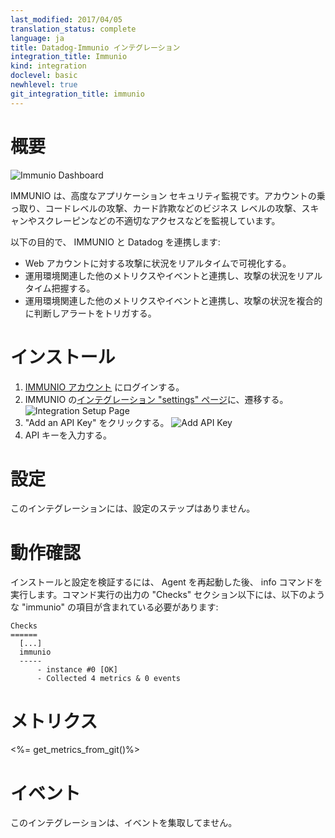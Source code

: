 ```yaml
---
last_modified: 2017/04/05
translation_status: complete
language: ja
title: Datadog-Immunio インテグレーション
integration_title: Immunio
kind: integration
doclevel: basic
newhlevel: true
git_integration_title: immunio
---
```


<!-- # Overview

![Immunio Dashboard](/static/images/immunio_dash.png)

Connect IMMUNIO's advanced application security monitoring with Datadog to visualize the impact Attacks have on your web application, and monitor IMMUNIO's automatic protection.

IMMUNIO monitors your applications to detect and defend against all of the following:

* Account Takeover attacks like Brute Force, Credential Stuffing, etc.,
* Code-level attacks like XSS, SQLi, and Remote Command Execution,
* Custom business-level attacks like credit card fraud and other abuse,
* General bad behaviour like scanning and scraping. -->

# 概要

![Immunio Dashboard](/static/images/immunio_dash.png)

IMMUNIO は、高度なアプリケーション セキュリティ監視です。アカウントの乗っ取り、コードレベルの攻撃、カード詐欺などのビジネス レベルの攻撃、スキャンやスクレーピンなどの不適切なアクセスなどを監視しています。

以下の目的で、 IMMUNIO と Datadog を連携します:

* Web アカウントに対する攻撃に状況をリアルタイムで可視化する。
* 運用環境関連した他のメトリクスやイベントと連携し、攻撃の状況をリアルタイム把握する。
* 運用環境関連した他のメトリクスやイベントと連携し、攻撃の状況を複合的に判断しアラートをトリガする。


<!-- # Installation

1.  Login to [your IMMUNIO account](http://www.immun.io/).
1.  Navigate to the [integrations setup page](https://dashboard.immun.io/#/settings/integrations).
    ![Integration Setup Page](/static/images/immuniosetup1.png)
1.  Click "Add an API Key".
    ![Add API Key](/static/images/immuniosetup2.png)
1.  Add your API key. -->

# インストール

1. [IMMUNIO アカウント][1] にログインする。
2. IMMUNIO の[インテグレーション "settings" ページ][2]に、遷移する。
    ![Integration Setup Page][3]
3. "Add an API Key" をクリックする。
    ![Add API Key][4]
4. API キーを入力する。

[1]: http://www.immun.io/
[2]: https://dashboard.immun.io/#/settings/integrations
[3]: /static/images/immuniosetup1.png
[4]: /static/images/immuniosetup2.png


<!-- # Configuration

No configuration steps are required for this integration.
 -->

# 設定

このインテグレーションには、設定のステップはありません。

<!-- # Validation

To validate your installation and configuration, restart the agent and execute the info command. The output should contain a section similar to the following:


    Checks
    ======
      [...]
      immunio
      -----
          - instance #0 [OK]
          - Collected 4 metrics & 0 events -->

# 動作確認

インストールと設定を検証するには、 Agent を再起動した後、 info コマンドを実行します。コマンド実行の出力の "Checks" セクション以下には、以下のような "immunio" の項目が含まれている必要があります:

    Checks
    ======
      [...]
      immunio
      -----
          - instance #0 [OK]
          - Collected 4 metrics & 0 events


<!-- # Metrics

<%= get_metrics_from_git()%> -->

# メトリクス

<%= get_metrics_from_git()%>


<!-- # Events

No events are included with this integration. -->

# イベント

このインテグレーションは、イベントを集取してません。